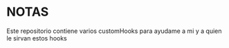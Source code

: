 # NOTAS

Este repositorio contiene varios customHooks para ayudame a mi y a quien le sirvan estos hooks